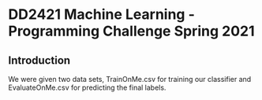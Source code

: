 # DD2421 Machine Learning - Programming Challenge Spring 2021

## Introduction

We were given two data sets, TrainOnMe.csv for training our classifier and EvaluateOnMe.csv for predicting the final labels.


